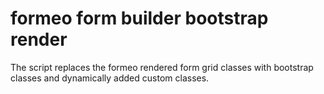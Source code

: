 # formeo form builder bootstrap render
 The script replaces the formeo rendered form grid classes with bootstrap classes and dynamically added custom classes.
